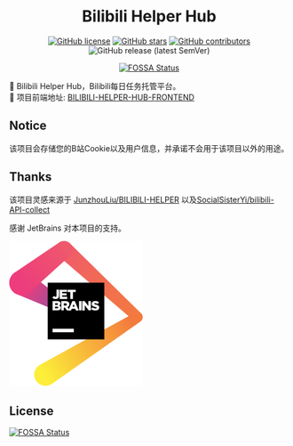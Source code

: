 <div align="center">

<h1 align="center">
    Bilibili Helper Hub
</h1>


[![GitHub license](https://img.shields.io/github/license/Cruii/bilibili-helper-hub?style=for-the-badge)](https://github.com/Cruii/bilibili-helper-hub/blob/master/LICENSE)
[![GitHub stars](https://img.shields.io/github/stars/Cruii/bilibili-helper-hub?style=for-the-badge)](https://github.com/Cruii/bilibili-helper-hub/stargazers)
[![GitHub contributors](https://img.shields.io/github/contributors/Cruii/bilibili-helper-hub?style=for-the-badge)](https://github.com/Cruii/bilibili-helper-hub/graphs/contributors)
![GitHub release (latest SemVer)](https://img.shields.io/github/v/release/Cruii/bilibili-helper-hub?style=for-the-badge)

[![FOSSA Status](https://app.fossa.com/api/projects/git%2Bgithub.com%2FCruii%2Fbilibili-helper-hub.svg?type=for-the-badge)](https://app.fossa.com/projects/git%2Bgithub.com%2FCruii%2Fbilibili-helper-hub?ref=badge_shield)
</div>

🚀 Bilibili Helper Hub，Bilibili每日任务托管平台。  
💄 项目前端地址: [BILIBILI-HELPER-HUB-FRONTEND](https://github.com/Cruii/bilibili-helper-hub-frontend)
## Notice

该项目会存储您的B站Cookie以及用户信息，并承诺不会用于该项目以外的用途。

## Thanks

该项目灵感来源于 [JunzhouLiu/BILIBILI-HELPER](https://github.com/JunzhouLiu/BILIBILI-HELPER) 以及[SocialSisterYi/bilibili-API-collect](https://github.com/SocialSisterYi/bilibili-API-collect) 


感谢 JetBrains 对本项目的支持。

[![JetBrains](jetbrains.svg)](https://www.jetbrains.com/?from=BILIBILI-HELPER)

## License

[![FOSSA Status](https://app.fossa.com/api/projects/git%2Bgithub.com%2FCruii%2Fbilibili-helper-hub.svg?type=large)](https://app.fossa.com/projects/git%2Bgithub.com%2FCruii%2Fbilibili-helper-hub?ref=badge_large)
